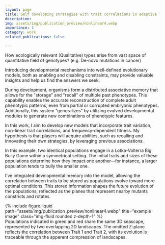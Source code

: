 ```yaml
---
layout: page
title: Self developing strategies with trait correlations in adaptive landscapes
description:
img: assets/img/publication_preview/nonlinear4.webp
importance: 1
category: work
related_publications: false

---
```


How ecologically relevant (Qualitative) types arise from vast space of quantitative field of genotypes? (e.g. De-novo mutations in cancer)

Introducing developmental mechanisms into well-defined evolutionary models, both as enabling and disabling constraints, may provide valuable insights and help us find the answers we seek.

During development, organisms form a distributed associative memory that allows for the "storage" and "recall" of multiple past phenotypes. This capability enables the accurate reconstruction of complete adult phenotypic patterns, even from partial or corrupted embryonic phenotypes. Additionally, this system "generalizes" by utilizing evolved developmental modules to generate new combinations of phenotypic features.

In this work, I aim to develop new models that incorporate trait variation, non-linear trait correlations, and frequency-dependent fitness. My hypothesis is that players will acquire abilities, such as recalling and innovating their own strategies, by leveraging previous associations.

In this example, two identical populations engage in a Lotka-Volterra Big Bully Game within a symmetrical setting. The initial traits and sizes of these populations determine how they impact one another—for instance, a larger population tends to bully the smaller one.

I've integrated developmental memory into the model, allowing the correlation between traits to be stored as populations evolve toward more optimal conditions. This stored information shapes the future evolution of the populations, reflected as the planes that represent nearby mutants constricts and rotates.


<div class="row">
    <div class="col-sm mt-3 mt-md-0">
        {% include figure.liquid path="assets/img/publication_preview/nonlinear4.webp" title="example image" class="img-fluid rounded z-depth-1" %}
    </div>
</div>
<div class="caption">
    Populations indicated in green and red share the same 3D seascape, represented by two overlapping 2D landscapes. The omitted Z-plane reflects the correlation between Trait 1 and Trait 2, with its evolution is traceable through the apperent compression of landscapes.
</div>
<div class="">
</div>
